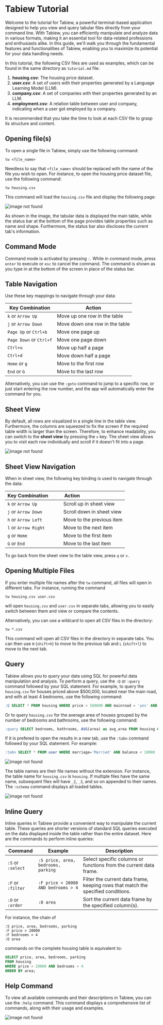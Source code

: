 # Tabiew Tutorial

Welcome to the tutorial for Tabiew, a powerful terminal-based application designed to help you view and query tabular files directly from your command line. With Tabiew, you can efficiently manipulate and analyze data in various formats, making it an essential tool for data-related professions and enthusiasts alike. In this guide, we'll walk you through the fundamental features and functionalities of Tabiew, enabling you to maximize its potential for your data handling needs.

In this tutorial, the following CSV files are used as examples, which can be found in the same directory as `tutorial.md` file:

1. **housing.csv**: The housing price dataset.
2. **user.csv**: A set of users with their properties generated by a Language Learning Model (LLM).
3. **company.csv**: A set of companies with their properties generated by an LLM.
4. **employment.csv**: A relation table between user and company, indicating when a user got employed by a company.

It is recommended that you take the time to look at each CSV file to grasp its structure and content.

## Opening file(s) 

To open a single file in Tabiew, simply use the following command:

```shell
tw <file_name>
```

Needless to say that `<file_name>` should be replaced with the name of the file you wish to open. For instance, to open the housing price dataset file, use the following command:

```shell
tw housing.csv
```

This command will load the `housing.csv` file and display the following page:

![image not found](images/main_page.png)

As shown in the image, the tabular data is displayed the main table, while the status bar at the bottom of the page provides table properties such as name and shape. Furthermore, the status bar also discloses the current tab's information.

## Command Mode

Command mode is activated by pressing `:`. While in command mode, press `enter` to execute or `esc` to cancel the command. The command is shown as you type in at the bottom of the screen in place of the status bar.


## Table Navigation

Use these key mappings to navigate through your data:

|Key Combination|Action|
|-|-|
| `k` or `Arrow Up`| Move up one row in the table|
| `j` or `Arrow Down`| Move down one row in the table|
| `Page Up` or `Ctrl+b`| Move one page up|
| `Page Down` or `Ctrl+f`| Move one page down|
| `Ctrl+u`| Move up half a page|
| `Ctrl+d`| Move down half a page|
| `Home` or `g`| Move to the first row|
| `End` or `G`| Move to the last row|


Alternatively, you can use the `:goto` command to jump to a specific row, or just start entering the row number, and the app will automatically enter the command for you.

## Sheet View

By default, all rows are visualized in a single line in the table view. Furthermore, the columns are squeezed to fix the screen if the required table width is larger than the screen. Therefore, to enhance readability, you can switch to the **sheet view** by pressing the `v` key. The sheet view allows you to visit each row individually and scroll if it doesn't fit into a page.

![image not found](images/sheet_view.png)

## Sheet View Navigation

When in sheet view, the following key binding is used to navigate through the data:

| Key Combination         | Action                                 |
|-------------------------|----------------------------------------|
| `k` or `Arrow Up` | Scroll up in sheet view|
| `j` or `Arrow Down` | Scroll down in sheet view|
| `h` or `Arrow Left` | Move to the previous item|
| `l` or `Arrow Right` | Move to the next item|
| `g` or `Home` | Move to the first item|
| `G` or `End` | Move to the last item|

To go back from the sheet view to the table view, press `q` or `v.`

## Opening Multiple Files

If you enter multiple file names after the `tw` command, all files will open in different tabs. For instance, running the command

```shell
tw housing.csv user.csv
```

will open `housing.csv` and `user.csv` in separate tabs, allowing you to easily switch between them and view or compare the contents.

Alternatively, you can use a wildcard to open all CSV files in the directory:

```shell
tw *.csv
```

This command will open all CSV files in the directory in separate tabs. You can then use `H` (`shift+h`) to move to the previous tab and `L` (`shift+l`) to move to the next tab.

## Query

Tabiew allows you to query your data using SQL for powerful data manipulation and analysis. To perform a query, use the `:Q` or `:query` command followed by your SQL statement. For example, to query the `housing.csv` for houses priced above $500,000, located near the main road, and with at least 4 bedrooms, use the following command:

```sql
:Q SELECT * FROM housing WHERE price > 500000 AND mainroad = 'yes' AND bedrooms >= 4
```

Or to query `housing.csv` for the average area of houses grouped by the number of bedrooms and bathrooms, use the following command:

```sql
:query SELECT bedrooms, bathrooms, AVG(area) as avg_area FROM housing GROUP BY bedrooms, bathrooms
```

If it is prefered to open the results in a new tab, use the `:tabn` command followed by your SQL statement. For example:

```sql
:tabn SELECT * FROM user WHERE marriage='Married' AND balance < 10000
```

![image not found](images/new_tab.png)

The table names are their file names without the extension. For instance, the table name for `housing.csv` is `housing`. If multiple files have the same name, subsequent files will have `_2`, `_3`, and so on appended to their names. The `:schema` command displays all loaded tables.

![image not found](images/schema.png)

## Inline Query

Inline queries in Tabiew provide a convenient way to manipulate the current table. These queries are shorter versions of standard SQL queries executed on the data displayed inside the table rather than the entire dataset. Here are the commands to perform inline queries:

| Command| Example| Description|
|--------|--------|------------|
| `:S` or `:select`| `:S price, area, bedrooms, parking` | Select specific columns or functions from the current data frame. |
| `:F` or `:filter`| `:F price < 20000 AND bedrooms > 4` | Filter the current data frame, keeping rows that match the specified conditions.|
| `:O` or `:order` | `:O area` | Sort the current data frame by the specified column(s).|

For instance, the chain of
```
:S price, area, bedrooms, parking
:F price > 20000 
:F bedrooms > 4
:O area
```
commands on the complete housing table is equivalent to:
```sql
SELECT price, area, bedrooms, parking
FROM housing
WHERE price > 20000 AND bedrooms > 4
ORDER BY area;
```


## Help Command

To view all available commands and their descriptions in Tabiew, you can use the `:help` command. This command displays a comprehensive list of commands, along with their usage and examples.

![image not found](images/help.png)